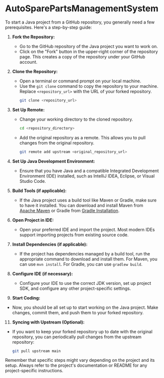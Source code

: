 # AutoSparePartsManagementSystem

To start a Java project from a GitHub repository, you generally need a few prerequisites. Here's a step-by-step guide:

1. **Fork the Repository:**
   - Go to the GitHub repository of the Java project you want to work on.
   - Click on the "Fork" button in the upper-right corner of the repository page. This creates a copy of the repository under your GitHub account.

2. **Clone the Repository:**
   - Open a terminal or command prompt on your local machine.
   - Use the `git clone` command to copy the repository to your machine. Replace `<repository_url>` with the URL of your forked repository.
     ```bash
     git clone <repository_url>
     ```

3. **Set Up Remote:**
   - Change your working directory to the cloned repository.
     ```bash
     cd <repository_directory>
     ```
   - Add the original repository as a remote. This allows you to pull changes from the original repository.
     ```bash
     git remote add upstream <original_repository_url>
     ```

4. **Set Up Java Development Environment:**
   - Ensure that you have Java and a compatible Integrated Development Environment (IDE) installed, such as IntelliJ IDEA, Eclipse, or Visual Studio Code.

5. **Build Tools (if applicable):**
   - If the Java project uses a build tool like Maven or Gradle, make sure to have it installed. You can download and install Maven from [Apache Maven](https://maven.apache.org/download.cgi) or Gradle from [Gradle Installation](https://gradle.org/install/).

6. **Open Project in IDE:**
   - Open your preferred IDE and import the project. Most modern IDEs support importing projects from existing source code.

8. **Install Dependencies (if applicable):**
   - If the project has dependencies managed by a build tool, run the appropriate command to download and install them. For Maven, you can use `mvn install`. For Gradle, you can use `gradlew build`.

9. **Configure IDE (if necessary):**
   - Configure your IDE to use the correct JDK version, set up project SDK, and configure any other project-specific settings.

10. **Start Coding:**
   - Now, you should be all set up to start working on the Java project. Make changes, commit them, and push them to your forked repository.

11. **Syncing with Upstream (Optional):**
   - If you want to keep your forked repository up to date with the original repository, you can periodically pull changes from the upstream repository:
     ```bash
     git pull upstream main
     ```

Remember that specific steps might vary depending on the project and its setup. Always refer to the project's documentation or README for any project-specific instructions.
